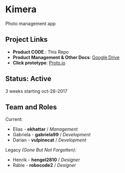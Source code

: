 # Kimera
Photo management app

 ## Project Links
 - __Product CODE__ : This Repo
 - __Product Management & Other Docs__: [Google Drive](https://drive.google.com/drive/folders/0B6oYNUzRO6rcZFQxY1NjTkFZZ2c?usp=sharing)
 - __Click prototype__: [Proto.io](https://pr.to/LNLDPX/)

## Status: Active
3 weeks starting oct-28-2017

## Team and Roles
Current:
- Elias - __ekhattar__ / _Management_
- Gabriela - __gabriela99__ / _Development_
- Darian - __vulpinecat__ / _Development_

Legacy _(Gone But Not Forgotten)_:
- Henrik - __hengel2810__ / _Designer_
- Rabie  - __robocode2__ / _Designer_
